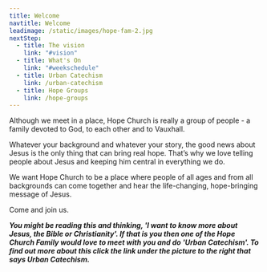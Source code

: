 ```yaml
---
title: Welcome
navtitle: Welcome
leadimage: /static/images/hope-fam-2.jpg
nextStep:
  - title: The vision
    link: "#vision"
  - title: What's On
    link: "#weekschedule"
  - title: Urban Catechism
    link: /urban-catechism
  - title: Hope Groups
    link: /hope-groups
---
```


Although we meet in a place, Hope Church is really a group of people - a family devoted to God, to each other and to Vauxhall.

Whatever your background and whatever your story, the good news about Jesus is the only thing that can bring real hope. That’s why we love telling people about Jesus and keeping him central in everything we do.

We want Hope Church to be a place where people of all ages and from all backgrounds can come together and hear the life-changing, hope-bringing message of Jesus.

Come and join us.

**_You might be reading this and thinking, 'I want to know more about Jesus, the Bible or Christianity'. If that is you then one of the Hope Church Family would love to meet with you and do 'Urban Catechism'. To find out more about this click the link under the picture to the right that says Urban Catechism._**
